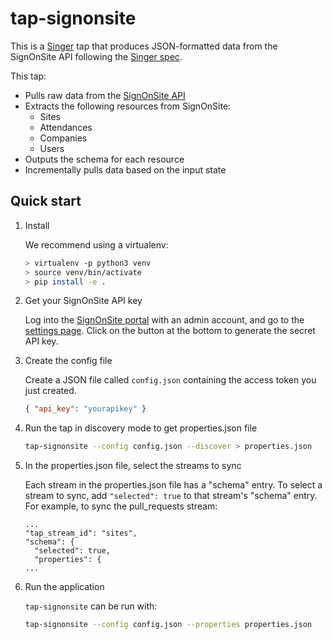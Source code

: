 # tap-signonsite

This is a [Singer](https://singer.io) tap that produces JSON-formatted
data from the SignOnSite API following the [Singer
spec](https://github.com/singer-io/getting-started/blob/master/SPEC.md).

This tap:

- Pulls raw data from the [SignOnSite API](https://support.signonsite.com.au/en/articles/4209421-api)
- Extracts the following resources from SignOnSite:
  - Sites
  - Attendances
  - Companies
  - Users
- Outputs the schema for each resource
- Incrementally pulls data based on the input state

## Quick start

1. Install

   We recommend using a virtualenv:

   ```bash
   > virtualenv -p python3 venv
   > source venv/bin/activate
   > pip install -e .
   ```

2. Get your SignOnSite API key

   Log into the [SignOnSite portal](https://app.signonsite.com.au/login) with an admin account, and go to the [settings page](https://app.signonsite.com.au/companies/5084/settings). Click on the button at the bottom to generate the secret API key.

3. Create the config file

   Create a JSON file called `config.json` containing the access token you just created.

   ```json
   { "api_key": "yourapikey" }
   ```

4. Run the tap in discovery mode to get properties.json file

   ```bash
   tap-signonsite --config config.json --discover > properties.json
   ```

5. In the properties.json file, select the streams to sync

   Each stream in the properties.json file has a "schema" entry. To select a stream to sync, add `"selected": true` to that stream's "schema" entry. For example, to sync the pull_requests stream:

   ```
   ...
   "tap_stream_id": "sites",
   "schema": {
     "selected": true,
     "properties": {
   ...
   ```

6. Run the application

   `tap-signonsite` can be run with:

   ```bash
   tap-signonsite --config config.json --properties properties.json
   ```
